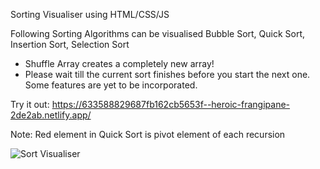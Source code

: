 Sorting Visualiser using HTML/CSS/JS

Following Sorting Algorithms can be visualised
Bubble Sort, Quick Sort, Insertion Sort, Selection Sort

- Shuffle Array creates a completely new array!
- Please wait till the current sort finishes before you start the next one. Some features are yet to be incorporated. 

Try it out: https://633588829687fb162cb5653f--heroic-frangipane-2de2ab.netlify.app/

Note: Red element in Quick Sort is pivot element of each recursion


![Sort Visualiser](https://user-images.githubusercontent.com/26090486/193027127-bff2896b-02d9-4e87-8f83-931ce9fc908b.png)
